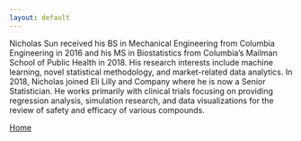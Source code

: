 ```yaml
---
layout: default
---
```


Nicholas Sun received his BS in Mechanical Engineering from Columbia Engineering in 2016
and his MS in Biostatistics from Columbia’s Mailman School of Public Health in 2018. His
research interests include machine learning, novel statistical methodology, and market-related
data analytics.
In 2018, Nicholas joined Eli Lilly and Company where he is now a Senior Statistician. He works
primarily with clinical trials focusing on providing regression analysis, simulation research, and
data visualizations for the review of safety and efficacy of various compounds.

[Home](https://nicksun1.github.io)
